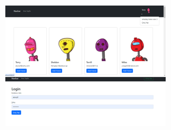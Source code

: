 ![add-page](https://github.com/tugberkurganci/react-user-app/blob/main/main.png)
![details-page](https://github.com/tugberkurganci/react-user-app/blob/main/auth.png)

